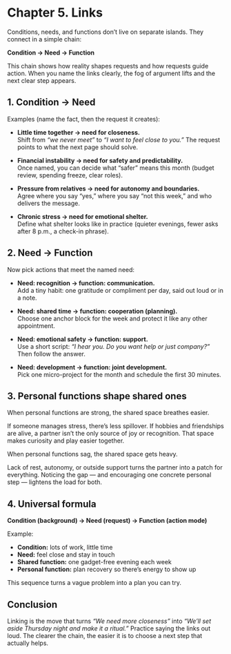 # Chapter 5. Links

Conditions, needs, and functions don’t live on separate islands. They connect in a simple chain:

**Condition → Need → Function**

This chain shows how reality shapes requests and how requests guide action. When you name the links clearly, the fog of argument lifts and the next clear step appears.

## 1. Condition → Need

Examples (name the fact, then the request it creates):

- **Little time together → need for closeness.**<br/>
  Shift from *“we never meet”* to *“I want to feel close to you.”* The request points to what the next page should solve.

- **Financial instability → need for safety and predictability.**<br/>
  Once named, you can decide what “safer” means this month (budget review, spending freeze, clear roles).

- **Pressure from relatives → need for autonomy and boundaries.**<br/>
  Agree where you say “yes,” where you say “not this week,” and who delivers the message.

- **Chronic stress → need for emotional shelter.**<br/>
  Define what shelter looks like in practice (quieter evenings, fewer asks after 8 p.m., a check-in phrase).

## 2. Need → Function

Now pick actions that meet the named need:

- **Need: recognition → function: communication.**<br/>
  Add a tiny habit: one gratitude or compliment per day, said out loud or in a note.

- **Need: shared time → function: cooperation (planning).**<br/>
  Choose one anchor block for the week and protect it like any other appointment.

- **Need: emotional safety → function: support.**<br/>
  Use a short script: *“I hear you. Do you want help or just company?”* Then follow the answer.

- **Need: development → function: joint development.**<br/>
  Pick one micro-project for the month and schedule the first 30 minutes.

## 3. Personal functions shape shared ones

When personal functions are strong, the shared space breathes easier.

If someone manages stress, there’s less spillover. If hobbies and friendships are alive, a partner isn’t the only source of joy or recognition. That space makes curiosity and play easier together.

When personal functions sag, the shared space gets heavy.

Lack of rest, autonomy, or outside support turns the partner into a patch for everything. Noticing the gap — and encouraging one concrete personal step — lightens the load for both.

## 4. Universal formula

**Condition (background) → Need (request) → Function (action mode)**

Example:

- **Condition:** lots of work, little time
- **Need:** feel close and stay in touch
- **Shared function:** one gadget-free evening each week
- **Personal function:** plan recovery so there’s energy to show up

This sequence turns a vague problem into a plan you can try.

## Conclusion

Linking is the move that turns *“We need more closeness”* into *“We’ll set aside Thursday night and make it a ritual.”* Practice saying the links out loud. The clearer the chain, the easier it is to choose a next step that actually helps.
